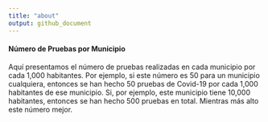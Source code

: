 ```yaml
---
title: "about"
output: github_document
---
```



#### __Número de Pruebas por Municipio__
Aquí presentamos el número de pruebas realizadas en cada municipio por cada 1,000 habitantes. Por ejemplo, si este número es 50 para un municipio cualquiera, entonces se han hecho 50 pruebas de Covid-19 por cada 1,000 habitantes de ese municipio. Si, por ejemplo, este municipio tiene 10,000 habitantes, entonces se han hecho 500 pruebas en total. Mientras más alto este número mejor.  
